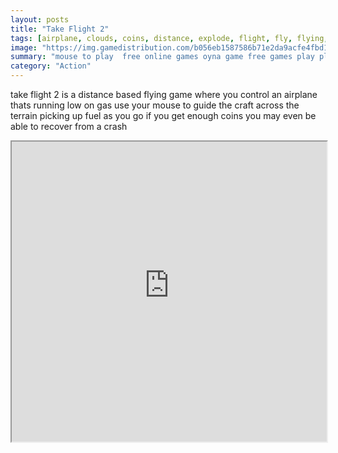 ```yaml
---
layout: posts
title: "Take Flight 2"
tags: [airplane, clouds, coins, distance, explode, flight, fly, flying, fuel, gas, green, highscore, hit, impact, leaderboard, mouse, navigate, parallax, plane, runner, sky, square, take, terrain, wall, free, online, games, oyna, game, free, games, play, play, games]
image: "https://img.gamedistribution.com/b056eb1587586b71e2da9acfe4fbd19e.jpg"
summary: "mouse to play  free online games oyna game free games play play games"
category: "Action"
---
```


take flight 2 is a distance based flying game where you control an airplane thats running low on gas use your mouse to guide the craft across the terrain picking up fuel as you go if you get enough coins you may even be able to recover from a crash

<iframe width="100%" height="480px;" src="https://flash.gamedistribution.com?game=b056eb1587586b71e2da9acfe4fbd19e"></iframe>